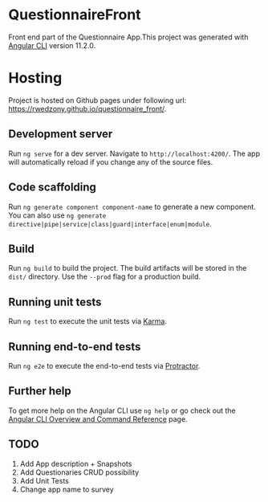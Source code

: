 # QuestionnaireFront

Front end part of the Questionnaire App.This project was generated with [Angular CLI](https://github.com/angular/angular-cli) version 11.2.0.

# Hosting

Project is hosted on Github pages under following url: https://rwedzony.github.io/questionnaire_front/.

## Development server

Run `ng serve` for a dev server. Navigate to `http://localhost:4200/`. The app will automatically reload if you change any of the source files.

## Code scaffolding

Run `ng generate component component-name` to generate a new component. You can also use `ng generate directive|pipe|service|class|guard|interface|enum|module`.

## Build

Run `ng build` to build the project. The build artifacts will be stored in the `dist/` directory. Use the `--prod` flag for a production build.

## Running unit tests

Run `ng test` to execute the unit tests via [Karma](https://karma-runner.github.io).

## Running end-to-end tests

Run `ng e2e` to execute the end-to-end tests via [Protractor](http://www.protractortest.org/).

## Further help

To get more help on the Angular CLI use `ng help` or go check out the [Angular CLI Overview and Command Reference](https://angular.io/cli) page.

## TODO
1. Add App description + Snapshots
2. Add Questionaries CRUD possibility
3. Add Unit Tests
4. Change app name to survey
